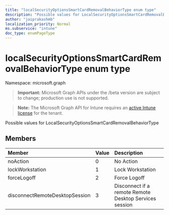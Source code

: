 ```yaml
---
title: "localSecurityOptionsSmartCardRemovalBehaviorType enum type"
description: "Possible values for LocalSecurityOptionsSmartCardRemovalBehaviorType"
author: "jaiprakashmb"
localization_priority: Normal
ms.subservice: "intune"
doc_type: enumPageType
---
```


# localSecurityOptionsSmartCardRemovalBehaviorType enum type

Namespace: microsoft.graph

> **Important:** Microsoft Graph APIs under the /beta version are subject to change; production use is not supported.

> **Note:** The Microsoft Graph API for Intune requires an [active Intune license](https://go.microsoft.com/fwlink/?linkid=839381) for the tenant.

Possible values for LocalSecurityOptionsSmartCardRemovalBehaviorType

## Members
|Member|Value|Description|
|:---|:---|:---|
|noAction|0|No Action|
|lockWorkstation|1|Lock Workstation|
|forceLogoff|2|Force Logoff|
|disconnectRemoteDesktopSession|3|Disconnect if a remote Remote Desktop Services session|